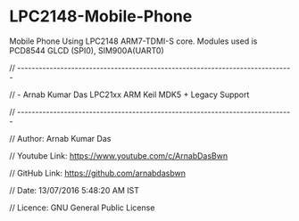 # LPC2148-Mobile-Phone
Mobile Phone Using LPC2148 ARM7-TDMI-S core.  Modules used is PCD8544 GLCD (SPI0), SIM900A(UART0)

// -----------------------------------------------------------------------------

// -          Arnab Kumar Das  LPC21xx  ARM Keil MDK5 + Legacy Support

// -----------------------------------------------------------------------------

// Author: Arnab Kumar Das

// Youtube Link: https://www.youtube.com/c/ArnabDasBwn

// GitHub Link: https://github.com/arnabdasbwn

// Date: 13/07/2016 5:48:20 AM  IST

// Licence: GNU General Public License
